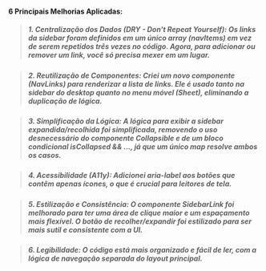 #### 6 Principais Melhorias Aplicadas:
> ##### 1. Centralização dos Dados (DRY - Don't Repeat Yourself): Os links da sidebar foram definidos em um único array (navItems) em vez de serem repetidos três vezes no código. Agora, para adicionar ou remover um link, você só precisa mexer em um lugar.


> ##### 2. Reutilização de Componentes: Criei um novo componente (NavLinks) para renderizar a lista de links. Ele é usado tanto na sidebar do desktop quanto no menu móvel (Sheet), eliminando a duplicação de lógica.

> ##### 3. Simplificação da Lógica: A lógica para exibir a sidebar expandida/recolhida foi simplificada, removendo o uso desnecessário do componente Collapsible e de um bloco condicional isCollapsed && ..., já que um único map resolve ambos os casos.

> ##### 4. Acessibilidade (A11y): Adicionei aria-label aos botões que contêm apenas ícones, o que é crucial para leitores de tela.

> ##### 5. Estilização e Consistência: O componente SidebarLink foi melhorado para ter uma área de clique maior e um espaçamento mais flexível. O botão de recolher/expandir foi estilizado para ser mais sutil e consistente com a UI.

> ##### 6. Legibilidade: O código está mais organizado e fácil de ler, com a lógica de navegação separada do layout principal.